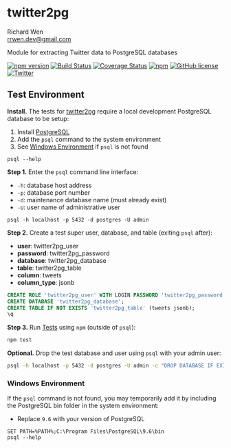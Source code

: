 # twitter2pg

Richard Wen  
rrwen.dev@gmail.com  

Module for extracting Twitter data to PostgreSQL databases

[![npm version](https://badge.fury.io/js/twitter2pg.svg)](https://badge.fury.io/js/twitter2pg)
[![Build Status](https://travis-ci.org/rrwen/rrwen/twitter2pg.svg?branch=master)](https://travis-ci.org/rrwen/twitter2pg)
[![Coverage Status](https://coveralls.io/repos/github/rrwen/twitter2pg/badge.svg?branch=master)](https://coveralls.io/github/rrwen/twitter2pg?branch=master)
[![npm](https://img.shields.io/npm/dt/twitter2pg.svg)](https://www.npmjs.com/package/twitter2pg)
[![GitHub license](https://img.shields.io/github/license/rrwen/twitter2pg.svg)](https://github.com/rrwen/twitter2pg/blob/master/LICENSE)
[![Twitter](https://img.shields.io/twitter/url/https/github.com/rrwen/twitter2pg.svg?style=social)](https://twitter.com/intent/tweet?text=Module%20for%20extracting%20Twitter%20data%20to%20PostgreSQL%20databases:%20https%3A%2F%2Fgithub.com%2Frrwen%2Ftwitter2pg%20%23nodejs%20%23npm)

## Test Environment

**Install.** The tests for [twitter2pg]() require a local development PostgreSQL database to be setup:

1. Install [PostgreSQL](https://www.npmjs.com/package/twitter2pg)
2. Add the `psql` command to the system environment
3. See [Windows Environment](#windows-environment) if `psql` is not found

```
psql --help
```

**Step 1.** Enter the `psql` command line interface:

* `-h`: database host address
* `-p`: database port number
* `-d`: maintenance database name (must already exist)
* `-U`: user name of administrative user

```
psql -h localhost -p 5432 -d postgres -U admin
```

**Step 2.** Create a test super user, database, and table (exiting `psql` after): 

* **user**: twitter2pg_user
* **password**: twitter2pg_password
* **database**: twitter2pg_database
* **table**: twitter2pg_table
* **column**: tweets
* **column_type**: jsonb

```sql
CREATE ROLE 'twitter2pg_user' WITH LOGIN PASSWORD 'twitter2pg_password' SUPERUSER;
CREATE DATABASE 'twitter2pg_database';
CREATE TABLE IF NOT EXISTS 'twitter2pg_table' (tweets jsonb);
\q
```

**Step 3.** Run [Tests](../README.md#tests) using `npm` (outside of `psql`):

```sh
npm test
```

**Optional.** Drop the test database and user using `psql` with your admin user:

```sh
psql -h localhost -p 5432 -d postgres -U admin -c "DROP DATABASE IF EXISTS twitter2pg_database; DROP USER IF EXISTS twitter2pg_user;"
```

### Windows Environment

If the `psql` command is not found, you may temporarily add it by including the PostgreSQL bin folder in the system environment:

* Replace `9.6` with your version of PostgreSQL

```
SET PATH=%PATH%;C:\Program Files\PostgreSQL\9.6\bin
psql --help
```
